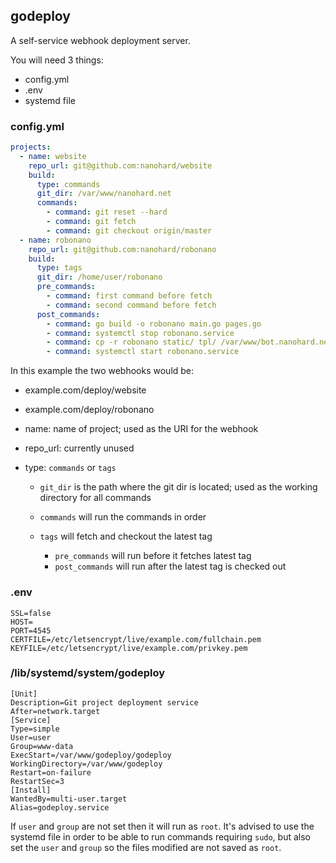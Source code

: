 ## godeploy
A self-service webhook deployment server.

You will need 3 things:
- config.yml
- .env
- systemd file

### config.yml
```yaml
projects:
  - name: website
    repo_url: git@github.com:nanohard/website
    build:
      type: commands
      git_dir: /var/www/nanohard.net
      commands:
        - command: git reset --hard
        - command: git fetch
        - command: git checkout origin/master
  - name: robonano
    repo_url: git@github.com:nanohard/robonano
    build:
      type: tags
      git_dir: /home/user/robonano
      pre_commands:
        - command: first command before fetch
        - command: second command before fetch
      post_commands:
        - command: go build -o robonano main.go pages.go
        - command: systemctl stop robonano.service
        - command: cp -r robonano static/ tpl/ /var/www/bot.nanohard.net/
        - command: systemctl start robonano.service

```
In this example the two webhooks would be:
- example.com/deploy/website
- example.com/deploy/robonano

- name: name of project; used as the URI for the webhook
- repo_url: currently unused

- type: `commands` or `tags`
  - `git_dir` is the path where the git dir is located; used as the working directory for all commands
  - `commands` will run the commands in order
  
  - `tags` will fetch and checkout the latest tag
    - `pre_commands` will run before it fetches latest tag
    - `post_commands` will run after the latest tag is checked out
    
### .env
```env
SSL=false
HOST=
PORT=4545
CERTFILE=/etc/letsencrypt/live/example.com/fullchain.pem
KEYFILE=/etc/letsencrypt/live/example.com/privkey.pem
```

### /lib/systemd/system/godeploy
```
[Unit]
Description=Git project deployment service
After=network.target
[Service]
Type=simple
User=user
Group=www-data
ExecStart=/var/www/godeploy/godeploy
WorkingDirectory=/var/www/godeploy
Restart=on-failure
RestartSec=3
[Install]
WantedBy=multi-user.target
Alias=godeploy.service
```
If `user` and `group` are not set then it will run as `root`.
It's advised to use the systemd file in order to be able to run commands requiring `sudo`, but also set the `user` and `group` so the files modified are not saved as `root`.
